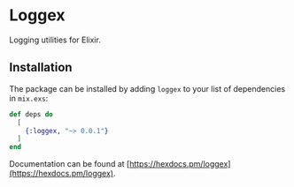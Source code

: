 # Loggex

Logging utilities for Elixir.

## Installation

The package can be installed
by adding `loggex` to your list of dependencies in `mix.exs`:

```elixir
def deps do
  [
    {:loggex, "~> 0.0.1"}
  ]
end
```

Documentation can be found at [https://hexdocs.pm/loggex](https://hexdocs.pm/loggex).
